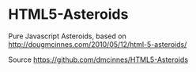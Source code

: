 HTML5-Asteroids
===============

Pure Javascript Asteroids, based on http://dougmcinnes.com/2010/05/12/html-5-asteroids/ 

Source https://github.com/dmcinnes/HTML5-Asteroids
